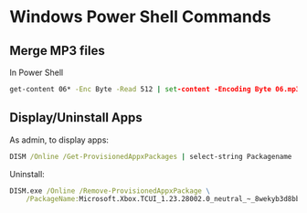 # Windows Power Shell Commands

## Merge MP3 files

In Power Shell

```cmd
get-content 06* -Enc Byte -Read 512 | set-content -Encoding Byte 06.mp3
```

## Display/Uninstall Apps

As admin, to display apps:

```cmd
DISM /Online /Get-ProvisionedAppxPackages | select-string Packagename
```

Uninstall:
```cmd
DISM.exe /Online /Remove-ProvisionedAppxPackage \
    /PackageName:Microsoft.Xbox.TCUI_1.23.28002.0_neutral_~_8wekyb3d8bbwe
```
